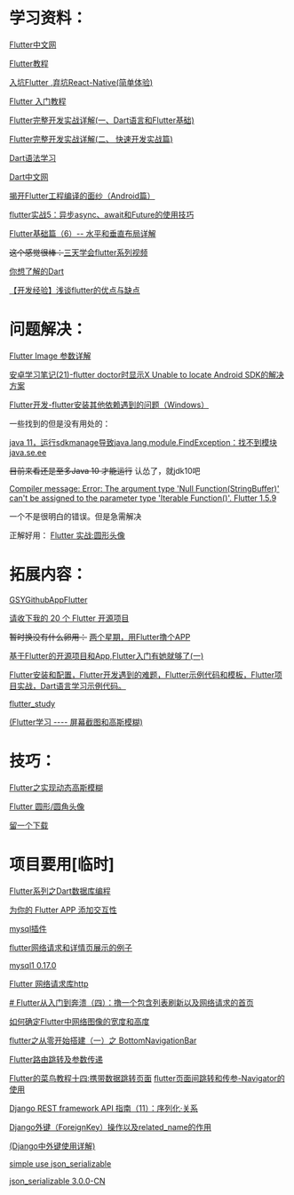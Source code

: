 # 学习资料：

[Flutter中文网](https://flutterchina.club/get-started/test-drive/)

[Flutter教程](https://flutterchina.club/tutorials/)

[入坑Flutter ,弃坑React-Native(简单体验)](https://www.liangzl.com/get-article-detail-17693.html)

[Flutter 入门教程](https://blog.csdn.net/sinat_17775997/article/details/82108352)

[Flutter完整开发实战详解(一、Dart语言和Flutter基础) ](https://juejin.im/post/5b631d326fb9a04fce524db2)

[Flutter完整开发实战详解(二、 快速开发实战篇)](https://www.jianshu.com/p/5768a999790d?utm_source=oschina-app)

[Dart语法学习](https://www.jianshu.com/p/9e5f4c81cc7d)

[Dart中文网](http://dart.goodev.org/)

[揭开Flutter工程编译的面纱（Android篇）](https://blog.csdn.net/mcryeasy/article/details/88175068)

[flutter实战5：异步async、await和Future的使用技巧](https://segmentfault.com/a/1190000014396421)

[Flutter基础篇（6）-- 水平和垂直布局详解](https://www.jianshu.com/p/7511cb18a05e?utm_source=oschina-app)

~~这个感觉很棒：~~[三天学会flutter系列视频](https://www.bilibili.com/video/av38906503)

[你想了解的Dart](https://www.jianshu.com/p/d41952e51120)


[【开发经验】浅谈flutter的优点与缺点](https://segmentfault.com/a/1190000017164263?utm_source=tag-newest)

# 问题解决：
[Flutter Image 参数详解](https://blog.csdn.net/chenlove1/article/details/84111554)

[安卓学习笔记(21)-flutter doctor时显示X Unable to locate Android SDK的解决方案](https://blog.csdn.net/kabuto_hui/article/details/79505262)

[Flutter开发-flutter安装其他依赖遇到的问题（Windows）](https://blog.csdn.net/u013275973/article/details/81134169)

一些找到的但是没有用处的：

[java 11，运行sdkmanage导致java.lang.module.FindException：找不到模块java.se.ee](https://cloud.tencent.com/developer/ask/210444/answer/325161)

~~目前来看还是至多Java 10 才能运行~~
认怂了，就jdk10吧

[Compiler message: Error: The argument type 'Null Function(StringBuffer)' can't be assigned to the parameter type 'Iterable<DiagnosticsNode> Function()'. Flutter 1.5.9](https://github.com/renefloor/flutter_cached_network_image/issues/171)

一个不是很明白的错误。但是急需解决

正解好用：
[Flutter 实战:圆形头像](https://www.jianshu.com/p/1f1c6bbfdebf)


# 拓展内容：


[GSYGithubAppFlutter](https://github.com/CarGuo/GSYGithubAppFlutter)

[请收下我的 20 个 Flutter 开源项目](https://www.jianshu.com/p/72e359bfe1e0)

~~暂时换没有什么卵用：~~
[两个星期，用Flutter撸个APP](https://www.cnblogs.com/game-over/p/9998392.html)


[基于Flutter的开源项目和App,Flutter入门有她就够了(一)](https://www.jianshu.com/p/c4bc4a612e88?utm_campaign=haruki&utm_content=note&utm_medium=reader_share&utm_source=qq)

[Flutter安装和配置，Flutter开发遇到的难题，Flutter示例代码和模板，Flutter项目实战，Dart语言学习示例代码。](https://github.com/AweiLoveAndroid/Flutter-learning)

[flutter_study](https://github.com/luhenchang/flutter_study)

[(Flutter学习 ---- 屏幕截图和高斯模糊)](https://juejin.im/post/5b03ea7e51882565bd2594b0)
# 技巧：
[Flutter之实现动态高斯模糊](https://www.jianshu.com/p/5c6095be73d4)

[Flutter 圆形/圆角头像](https://www.jianshu.com/p/b4085a1a5129)

[留一个下载](https://download.csdn.net/download/u010326875/11082948)

# 项目要用[临时]

[Flutter系列之Dart数据库编程](https://blog.csdn.net/s1120080286/article/details/83445840)

[为你的 Flutter APP 添加交互性](https://juejin.im/post/5b612a59e51d4515b01c004e)

[mysql插件](https://pub.dev/packages/mysql1#-installing-tab-)

[flutter网络请求和详情页展示的例子](https://blog.csdn.net/kfeng632/article/details/80934427)

[mysql1 0.17.0](https://pub.dev/packages/mysql1)

[Flutter 网络请求库http](https://www.cnblogs.com/zhujiabin/p/10333253.html)

[# Flutter从入门到奔溃（四）：撸一个包含列表刷新以及网络请求的首页](https://www.jianshu.com/p/7265b054271f)

[如何确定Flutter中网络图像的宽度和高度](https://www.jianshu.com/p/804a8e12d91a)

[flutter之从零开始搭建（一）之 BottomNavigationBar](https://juejin.im/post/5b3ee0b66fb9a04f8a21678c)

[Flutter路由跳转及参数传递](https://www.jianshu.com/p/866619e22941)

[Flutter的菜鸟教程十四:携带数据跳转页面](https://blog.csdn.net/duo_shine/article/details/81261440
)
[flutter页面间跳转和传参-Navigator的使用](https://www.jianshu.com/p/cb0af52376ba)

[Django REST framework API 指南（11）：序列化·关系]([https://www.colabug.com/2479670.html]())

[Django外键（ForeignKey）操作以及related_name的作用](https://blog.csdn.net/hpu_yly_bj/article/details/78939748)

[(Django中外键使用详解)](https://blog.csdn.net/xujin0/article/details/83552349)

[simple use json_serializable](https://caijinglong.github.io/json2dart/index.html)

[json_serializable 3.0.0-CN](https://translate.google.com.hk/translate?sl=auto&tl=zh-CN&u=https://pub.dev/packages/json_serializable%23-readme-tab-)